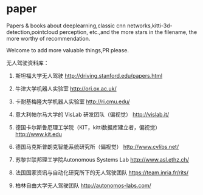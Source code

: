 # paper

Papers & books about deeplearning,classic cnn networks,kitti-3d-detection,pointcloud perception, etc.,and the more stars in the filename, the more worthy of recommendation.


Welcome to add more valuable things,PR please.

无人驾驶资料库：
1. 斯坦福大学无人驾驶
http://driving.stanford.edu/papers.html

2. 牛津大学机器人实验室
http://ori.ox.ac.uk/

3. 卡耐基梅隆大学机器人实验室
http://ri.cmu.edu/

4. 意大利帕尔马大学的 VisLab 研发团队（偏视觉）
http://vislab.it/

5. 德国卡尔斯鲁厄理工学院（KIT，kitti数据库建立者，偏视觉）
http://www.kit.edu

6. 德国马克斯普朗克智能系统研究所（偏视觉） 
http://www.cvlibs.net/

7. 苏黎世联邦理工学院Autonomous Systems Lab
http://www.asl.ethz.ch/

8. 法国国家资讯与自动化研究所下的无人驾驶团队
https://team.inria.fr/rits/

9. 柏林自由大学无人驾驶团队
http://autonomos-labs.com/

